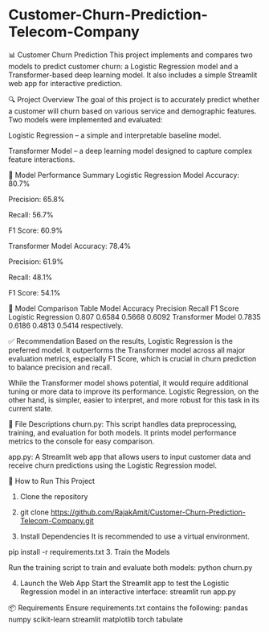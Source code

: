 # Customer-Churn-Prediction-Telecom-Company


📊 Customer Churn Prediction
This project implements and compares two models to predict customer churn: a Logistic Regression model and a Transformer-based deep learning model. It also includes a simple Streamlit web app for interactive prediction.

🔍 Project Overview
The goal of this project is to accurately predict whether a customer will churn based on various service and demographic features. Two models were implemented and evaluated:

Logistic Regression – a simple and interpretable baseline model.

Transformer Model – a deep learning model designed to capture complex feature interactions.

🧪 Model Performance Summary
Logistic Regression Model
Accuracy: 80.7%

Precision: 65.8%

Recall: 56.7%

F1 Score: 60.9%

Transformer Model
Accuracy: 78.4%

Precision: 61.9%

Recall: 48.1%

F1 Score: 54.1%

🔎 Model Comparison Table
Model	Accuracy	Precision	Recall	F1 Score
Logistic Regression	0.807	0.6584	0.5668	0.6092
Transformer Model	0.7835	0.6186	0.4813	0.5414 respectively.

✅ Recommendation
Based on the results, Logistic Regression is the preferred model. It outperforms the Transformer model across all major evaluation metrics, especially F1 Score, which is crucial in churn prediction to balance precision and recall.

While the Transformer model shows potential, it would require additional tuning or more data to improve its performance. Logistic Regression, on the other hand, is simpler, easier to interpret, and more robust for this task in its current state.

📁 File Descriptions
churn.py:
This script handles data preprocessing, training, and evaluation for both models. It prints model performance metrics to the console for easy comparison.

app.py:
A Streamlit web app that allows users to input customer data and receive churn predictions using the Logistic Regression model.

🚀 How to Run This Project
1. Clone the repository
2. git clone https://github.com/RajakAmit/Customer-Churn-Prediction-Telecom-Company.git


3. Install Dependencies
It is recommended to use a virtual environment.


pip install -r requirements.txt
3. Train the Models

Run the training script to train and evaluate both models:
python churn.py

4. Launch the Web App
Start the Streamlit app to test the Logistic Regression model in an interactive interface:
streamlit run app.py


📦 Requirements
Ensure requirements.txt contains the following:
pandas
numpy
scikit-learn
streamlit
matplotlib
torch
tabulate



